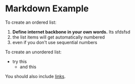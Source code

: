 # Markdown Example

To create an ordered list:

1. **Define internet backbone in your own words.** Its sfdsfsd
1. the list items will get automatically numbered
1. even if you don't use sequential numbers

To create an unordered list:

* try this
    * and this

You should also include [links](index.html).
